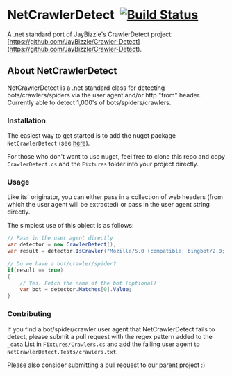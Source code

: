 # NetCrawlerDetect &nbsp;[![Build Status](https://travis-ci.org/gplumb/NetCrawlerDetect.svg?branch=master)](https://travis-ci.org/gplumb/NetCrawlerDetect)
A .net standard port of JayBizzle's CrawlerDetect project: [https://github.com/JayBizzle/Crawler-Detect](https://github.com/JayBizzle/Crawler-Detect).

## About NetCrawlerDetect

NetCrawlerDetect is a .net standard class for detecting bots/crawlers/spiders via the user agent and/or http "from" header. Currently able to detect 1,000's of bots/spiders/crawlers.

### Installation
The easiest way to get started is to add the nuget package `NetCrawlerDetect` (see [here](https://www.nuget.org/packages/NetCrawlerDetect)).

For those who don't want to use nuget, feel free to clone this repo and copy `CrawlerDetect.cs` and the `Fixtures` folder into your project directly.

### Usage
Like its' originator, you can either pass in a collection of web headers (from which the user agent will be extracted) or pass in the user agent string directly.

The simplest use of this object is as follows:

```csharp
// Pass in the user agent directly
var detector = new CrawlerDetect();
var result = detector.IsCrawler("Mozilla/5.0 (compatible; bingbot/2.0; +http://www.bing.com/bingbot.htm)");

// Do we have a bot/crawler/spider?
if(result == true)
{
	// Yes. Fetch the name of the bot (optional)
	var bot = detector.Matches[0].Value;
}
```

### Contributing
If you find a bot/spider/crawler user agent that NetCrawlerDetect fails to detect, please submit a pull request with the regex pattern added to the `_data` List in `Fixtures/Crawlers.cs` and add the failing user agent to `NetCrawlerDetect.Tests/crawlers.txt`.

Please also consider submitting a pull request to our parent project :)
